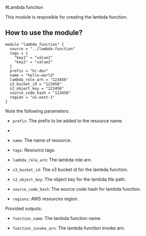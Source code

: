 #Lambda function

This module is resposible for creating the lambda function.


## How to use the module?


```hcl
module "lambda_function" {
  source = "../lambda-function"
  tags = {
    "key1" = "value1"
    "key2" = "value2"
  }
  prefix = "hr-dev"
  name = "hello-world"
  lambda_role_arn = "123456"
  s3_bucket_id = "123456"
  s3_object_key = "123456"
  source_code_hash = "123456"  
  region = "us-east-1"  
}
```

Note the following parameters:

* `prefix`: The prefix to be added to the resource name.
* 
* `name`: The name of resource.

* `tags`: Resource tags.

* `lambda_role_arn`: The lambda role arn.
  
* `s3_bucket_id`: The s3 bucket id for the lambda function.

* `s3_object_key`: The object key for the lambda file path.

* `source_code_hash`: The source code hash for lambda function.

* `regions`: AWS resources region.

Provided outputs:

* `function_name`: The lambda function name.

* `function_invoke_arn`: The lambda function invoke arn.
